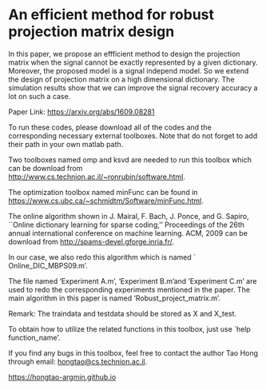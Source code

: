 # An efficient method for robust projection matrix design

In this paper, we propose an effficient method to design the projection matrix when the signal cannot be exactly represented by a given dictionary. Moreover, the proposed model is a signal independ model. So we extend the design of projection matrix on a high dimensional dictionary. The simulation results show that we can improve the signal recovery accuracy a lot on such a case. 

Paper Link: https://arxiv.org/abs/1609.08281

To run these codes, please download all of the codes and the corresponding necessary external toolboxes. Note that do not forget to add their path in your own matlab path. 

Two toolboxes named omp and ksvd are needed to run this toolbox which can be download from http://www.cs.technion.ac.il/~ronrubin/software.html.

The optimization toolbox named minFunc can be found in https://www.cs.ubc.ca/~schmidtm/Software/minFunc.html.

The online algorithm shown in 
J. Mairal, F. Bach, J. Ponce, and G. Sapiro, ``Online dictionary learning for sparse coding,’’  Proceedings of the 26th annual international conference on machine learning. ACM, 2009 can be download from http://spams-devel.gforge.inria.fr/.  
 
In our case, we also redo this algorithm which is named ` Online_DIC_MBPS09.m’.  

The file named ‘Experiment A.m’, ‘Experiment  B.m’and ‘Experiment C.m’ are used to redo the corresponding experiments mentioned in the paper. 
The main algorithm in this paper is named ‘Robust_project_matrix.m’.

Remark:
The traindata and testdata should be stored as X and X_test.

To obtain how to utilize the related functions in this toolbox, just use `help function_name’.


If you find any bugs in this toolbox, feel free to contact the author Tao Hong through email: hongtao@cs.technion.ac.il.   

https://hongtao-argmin.github.io

